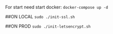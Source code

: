 For start need start docker:
`docker-compose up -d`

##ON LOCAL
`sudo ./init-ssl.sh`

##ON PROD
`sudo ./init-letsencrypt.sh`
